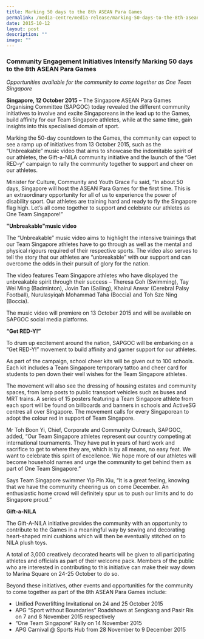 ```yaml
---
title: Marking 50 days to the 8th ASEAN Para Games
permalink: /media-centre/media-release/marking-50-days-to-the-8th-asean-para-games/
date: 2015-10-12
layout: post
description: ""
image: ""
---
```

### **Community Engagement Initiatives Intensify Marking 50 days to the 8th ASEAN Para Games**
_Opportunities available for the community to come together as One Team Singapore_  
  
**Singapore, 12 October 2015** – The Singapore ASEAN Para Games Organising Committee (SAPGOC) today revealed the different community initiatives to involve and excite Singaporeans in the lead up to the Games, build affinity for our Team Singapore athletes, while at the same time, gain insights into this specialised domain of sport.  
  
Marking the 50-day countdown to the Games, the community can expect to see a ramp up of initiatives from 13 October 2015, such as the “Unbreakable” music video that aims to showcase the indomitable spirit of our athletes, the Gift-a-NILA community initiative and the launch of the “Get RED-y” campaign to rally the community together to support and cheer on our athletes.  

Minister for Culture, Community and Youth Grace Fu said, “In about 50 days, Singapore will host the ASEAN Para Games for the first time. This is an extraordinary opportunity for all of us to experience the power of disability sport. Our athletes are training hard and ready to fly the Singapore flag high. Let’s all come together to support and celebrate our athletes as One Team Singapore!”

**"Unbreakable"music video**  
  
The “Unbreakable” music video aims to highlight the intensive trainings that our Team Singapore athletes have to go through as well as the mental and physical rigours required of their respective sports. The video also serves to tell the story that our athletes are “unbreakable” with our support and can overcome the odds in their pursuit of glory for the nation.  
  
The video features Team Singapore athletes who have displayed the unbreakable spirit through their success – Theresa Goh (Swimming), Tay Wei Ming (Badminton), Jovin Tan (Sailing), Khairul Anwar (Cerebral Palsy Football), Nurulasyiqah Mohammad Taha (Boccia) and Toh Sze Ning (Boccia).  
  
The music video will premiere on 13 October 2015 and will be available on SAPGOC social media platforms.  
  
**“Get RED-Y!”**  
  
To drum up excitement around the nation, SAPGOC will be embarking on a “Get RED-Y!” movement to build affinity and garner support for our athletes.  
  

As part of the campaign, school cheer kits will be given out to 100 schools. Each kit includes a Team Singapore temporary tattoo and cheer card for students to pen down their well wishes for the Team Singapore athletes.

The movement will also see the dressing of housing estates and community spaces, from lamp posts to public transport vehicles such as buses and MRT trains. A series of 15 posters featuring a Team Singapore athlete from each sport will be found on billboards and banners in schools and ActiveSG centres all over Singapore. The movement calls for every Singaporean to adopt the colour red in support of Team Singapore.

Mr Toh Boon Yi, Chief, Corporate and Community Outreach, SAPGOC, added, “Our Team Singapore athletes represent our country competing at international tournaments. They have put in years of hard work and sacrifice to get to where they are, which is by all means, no easy feat. We want to celebrate this spirit of excellence. We hope more of our athletes will become household names and urge the community to get behind them as part of One Team Singapore.”  
  
Says Team Singapore swimmer Yip Pin Xiu, “It is a great feeling, knowing that we have the community cheering us on come December. An enthusiastic home crowd will definitely spur us to push our limits and to do Singapore proud.”  
  

**Gift-a-NILA**

The Gift-A-NILA initiative provides the community with an opportunity to contribute to the Games in a meaningful way by sewing and decorating heart-shaped mini cushions which will then be eventually stitched on to NILA plush toys.

A total of 3,000 creatively decorated hearts will be given to all participating athletes and officials as part of their welcome pack. Members of the public who are interested in contributing to this initiative can make their way down to Marina Square on 24-25 October to do so.  
  
Beyond these initiatives, other events and opportunities for the community to come together as part of the 8th ASEAN Para Games include:  

*   Unified Powerlifting Invitational on 24 and 25 October 2015
*   APG “Sport without Boundaries” Roadshows at Sengkang and Pasir Ris on 7 and 8 November 2015 respectively
*   “One Team Singapore” Rally on 14 November 2015
*   APG Carnival @ Sports Hub from 28 November to 9 December 2015